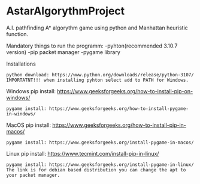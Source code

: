 # AstarAlgorythmProject
A.I. pathfinding A* algorythm game using python and Manhattan heuristic function.

Mandatory things to run the programm:
-pyhton(recommended 3.10.7 version)
-pip packet manager
-pygame library

Installations

    python download: https://www.python.org/downloads/release/python-3107/
    IMPORTATNT!!! when installing pyhton select add to PATH for Windows.

Windows
    pip  install: https://www.geeksforgeeks.org/how-to-install-pip-on-windows/

    pygame install: https://www.geeksforgeeks.org/how-to-install-pygame-in-windows/

MacOS
    pip install: https://www.geeksforgeeks.org/how-to-install-pip-in-macos/

    pygame install: https://www.geeksforgeeks.org/install-pygame-in-macos/ 

Linux
    pip install: https://www.tecmint.com/install-pip-in-linux/

    pygame install: https://www.geeksforgeeks.org/install-pygame-in-linux/
    The link is for debian based distribution you can change the apt to your packet manager.

